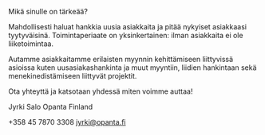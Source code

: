 
Mikä sinulle on tärkeää?

Mahdollisesti haluat hankkia uusia asiakkaita ja pitää nykyiset asiakkaasi tyytyväisinä. Toimintaperiaate on yksinkertainen: ilman asiakkaita ei ole liiketoimintaa.

Autamme asiakkaitamme erilaisten myynnin kehittämiseen liittyvissä asioissa kuten uusasiakashankinta ja muut myyntiin, liidien hankintaan sekä menekinedistämiseen liittyvät projektit.

Ota yhteyttä ja katsotaan yhdessä miten voimme auttaa!
	
Jyrki Salo
Opanta Finland

+358 45 7870 3308
jyrki@opanta.fi




